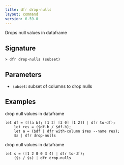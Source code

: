 ```yaml
---
title: dfr drop-nulls
layout: command
version: 0.59.0
---
```


Drops null values in dataframe

## Signature

```> dfr drop-nulls (subset)```

## Parameters

 -  `subset`: subset of columns to drop nulls

## Examples

drop null values in dataframe
```shell
let df = ([[a b]; [1 2] [3 0] [1 2]] | dfr to-df);
    let res = ($df.b / $df.b);
    let a = ($df | dfr with-column $res --name res);
    $a | dfr drop-nulls
```

drop null values in dataframe
```shell
let s = ([1 2 0 0 3 4] | dfr to-df);
    ($s / $s) | dfr drop-nulls
```

